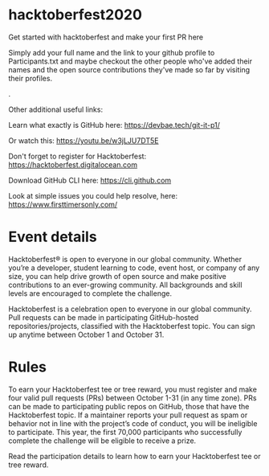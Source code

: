 # hacktoberfest2020
Get started with hacktoberfest and make your first PR here

Simply add your full name and the link to your github profile to Participants.txt 
and maybe checkout the other people who've added their names and the open source
contributions they've made so far by visiting their profiles.

.

Other additional useful links:

Learn what exactly is GitHub here:
https://devbae.tech/git-it-p1/

Or watch this:
https://youtu.be/w3jLJU7DT5E

Don't forget to register for Hacktoberfest:
https://hacktoberfest.digitalocean.com

Download GitHub CLI here:
https://cli.github.com

Look at simple issues you could help resolve, here:
https://www.firsttimersonly.com/

# Event details
Hacktoberfest® is open to everyone in our global community. Whether you’re a developer, student learning to code, event host, or company of any size, you can help drive growth of open source and make positive contributions to an ever-growing community. All backgrounds and skill levels are encouraged to complete the challenge.

Hacktoberfest is a celebration open to everyone in our global community.
Pull requests can be made in participating GitHub-hosted repositories/projects, classified with the Hacktoberfest topic.
You can sign up anytime between October 1 and October 31.
# Rules
To earn your Hacktoberfest tee or tree reward, you must register and make four valid pull requests (PRs) between October 1-31 (in any time zone). PRs can be made to participating public repos on GitHub, those that have the Hacktoberfest topic. If a maintainer reports your pull request as spam or behavior not in line with the project’s code of conduct, you will be ineligible to participate. This year, the first 70,000 participants who successfully complete the challenge will be eligible to receive a prize.

Read the participation details to learn how to earn your Hacktoberfest tee or tree reward.

